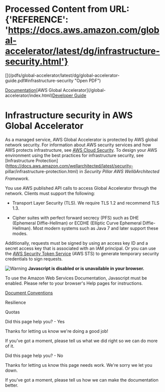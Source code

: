 # Processed Content from URL: {'REFERENCE': 'https://docs.aws.amazon.com/global-accelerator/latest/dg/infrastructure-security.html'}

[](/pdfs/global-accelerator/latest/dg/global-accelerator-
guide.pdf#infrastructure-security "Open PDF")

[Documentation](/index.html)[AWS Global Accelerator](/global-
accelerator/index.html)[Developer Guide](what-is-global-accelerator.html)

# Infrastructure security in AWS Global Accelerator

As a managed service, AWS Global Accelerator is protected by AWS global
network security. For information about AWS security services and how AWS
protects infrastructure, see [AWS Cloud
Security](https://aws.amazon.com/security/). To design your AWS environment
using the best practices for infrastructure security, see [Infrastructure
Protection](https://docs.aws.amazon.com/wellarchitected/latest/security-
pillar/infrastructure-protection.html) in _Security Pillar AWS
WellâArchitected Framework_.

You use AWS published API calls to access Global Accelerator through the
network. Clients must support the following:

  * Transport Layer Security (TLS). We require TLS 1.2 and recommend TLS 1.3.

  * Cipher suites with perfect forward secrecy (PFS) such as DHE (Ephemeral Diffie-Hellman) or ECDHE (Elliptic Curve Ephemeral Diffie-Hellman). Most modern systems such as Java 7 and later support these modes.

Additionally, requests must be signed by using an access key ID and a secret
access key that is associated with an IAM principal. Or you can use the [AWS
Security Token
Service](https://docs.aws.amazon.com/STS/latest/APIReference/welcome.html)
(AWS STS) to generate temporary security credentials to sign requests.

![Warning](https://d1ge0kk1l5kms0.cloudfront.net/images/G/01/webservices/console/warning.png)
**Javascript is disabled or is unavailable in your browser.**

To use the Amazon Web Services Documentation, Javascript must be enabled.
Please refer to your browser's Help pages for instructions.

[Document Conventions](/general/latest/gr/docconventions.html)

Resilience

Quotas

Did this page help you? - Yes

Thanks for letting us know we're doing a good job!

If you've got a moment, please tell us what we did right so we can do more of
it.

Did this page help you? - No

Thanks for letting us know this page needs work. We're sorry we let you down.

If you've got a moment, please tell us how we can make the documentation
better.

